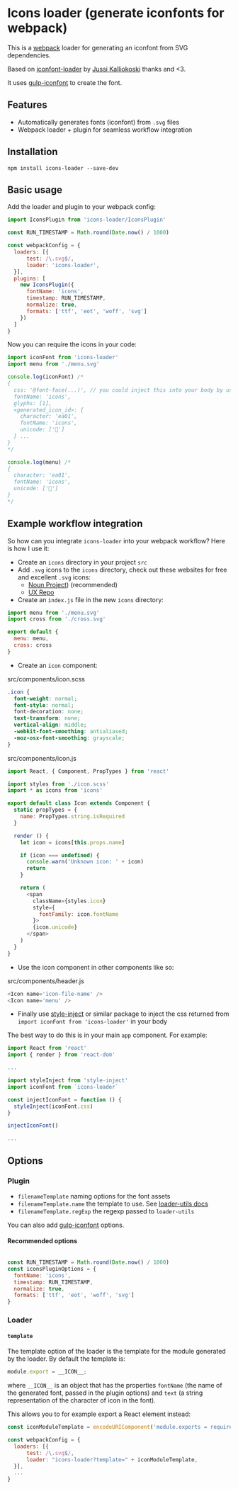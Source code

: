 # Icons loader (generate iconfonts for webpack)

This is a [webpack](https://github.com/webpack/webpack) loader for generating an iconfont from SVG dependencies.

Based on [iconfont-loader](https://www.npmjs.com/package/iconfont-loader) by [Jussi Kalliokoski](https://github.com/jussi-kalliokoski) thanks and <3.

It uses [gulp-iconfont](https://www.npmjs.com/package/gulp-iconfont) to create the font.

## Features

- Automatically generates fonts (iconfont) from `.svg` files
- Webpack loader + plugin for seamless workflow integration

## Installation

```
npm install icons-loader --save-dev
```

## Basic usage

Add the loader and plugin to your webpack config:

```javascript
import IconsPlugin from 'icons-loader/IconsPlugin'

const RUN_TIMESTAMP = Math.round(Date.now() / 1000)

const webpackConfig = {
  loaders: [{
      test: /\.svg$/,
      loader: 'icons-loader',
  }],
  plugins: [
    new IconsPlugin({
      fontName: 'icons',
      timestamp: RUN_TIMESTAMP,
      normalize: true,
      formats: ['ttf', 'eot', 'woff', 'svg']
    })
  ]
}
```

Now you can require the icons in your code:

```javascript
import iconFont from 'icons-loader'
import menu from './menu.svg'

console.log(iconFont) /*
{
  css: '@font-face(...)', // you could inject this into your body by using style-inject package?
  fontName: 'icons',
  glyphs: [1],
  <generated_icon_id>: {
    character: 'ea01',
    fontName: 'icons',
    unicode: ['']
  } ...
}
*/

console.log(menu) /*
{
  character: 'ea01',
  fontName: 'icons',
  unicode: ['']
}
*/
```

## Example workflow integration

So how can you integrate `icons-loader` into your webpack workflow? Here is how I use it:

- Create an `icons` directory in your project `src`
- Add `.svg` icons to the `icons` directory, check out these websites for free and excellent `.svg` icons:
  - [Noun Project](https://thenounproject.com/)) (recommended)
  - [UX Repo](http://uxrepo.com/)
- Create an `index.js` file in the new `icons` directory:

```javascript
import menu from './menu.svg'
import cross from './cross.svg'

export default {
  menu: menu,
  cross: cross
}
```

- Create an `icon` component:

src/components/icon.scss
```css
.icon {
  font-weight: normal;
  font-style: normal;
  font-decoration: none;
  text-transform: none;
  vertical-align: middle;
  -webkit-font-smoothing: antialiased;
  -moz-osx-font-smoothing: grayscale;
}
```

src/components/icon.js
```javascript
import React, { Component, PropTypes } from 'react'

import styles from './icon.scss'
import * as icons from 'icons'

export default class Icon extends Component {
  static propTypes = {
    name: PropTypes.string.isRequired
  }

  render () {
    let icon = icons[this.props.name]

    if (icon === undefined) {
      console.warn('Unknown icon: ' + icon)
      return
    }

    return (
      <span
        className={styles.icon}
        style={
          fontFamily: icon.fontName
        }>
        {icon.unicode}
      </span>
    )
  }
}
```

- Use the icon component in other components like so:

src/components/header.js
```javascript
<Icon name='icon-file-name' />
<Icon name='menu' />
```

- Finally use [style-inject](https://www.npmjs.com/package/style-inject) or similar package to inject the css returned from `import iconFont from 'icons-loader'` in your body

The best way to do this is in your main `app` component. For example:

```javascript
import React from 'react'
import { render } from 'react-dom'

...

import styleInject from 'style-inject'
import iconFont from `icons-loader`

const injectIconFont = function () {
  styleInject(iconFont.css)
}

injectIconFont()

...

```

## Options

### Plugin

* `filenameTemplate` naming options for the font assets
* `filenameTemplate.name` the template to use. See [loader-utils docs](https://github.com/webpack/loader-utils#interpolatename)
* `filenameTemplate.regExp` the regexp passed to `loader-utils`

You can also add [gulp-iconfont](https://www.npmjs.com/package/gulp-iconfont#options) options.

#### Recommended options

```javascript

const RUN_TIMESTAMP = Math.round(Date.now() / 1000)
const iconsPluginOptions = {
  fontName: 'icons',
  timestamp: RUN_TIMESTAMP,
  normalize: true,
  formats: ['ttf', 'eot', 'woff', 'svg']
}

```

### Loader

#### `template`

The template option of the loader is the template for the module generated by the loader. By default the template is:

```javascript
module.export = __ICON__;
```

where `__ICON__` is an object that has the properties `fontName` (the name of the generated font, passed in the plugin options) and `text` (a string representation of the character of icon in the font).

This allows you to for example export a React element instead:

```javascript
const iconModuleTemplate = encodeURIComponent('module.exports = require("react").createElement("span", { className: "icon" }, __ICON__.text);');

const webpackConfig = {
  loaders: [{
      test: /\.svg$/,
      loader: "icons-loader?template=" + iconModuleTemplate,
  }],
  ...
}
```
